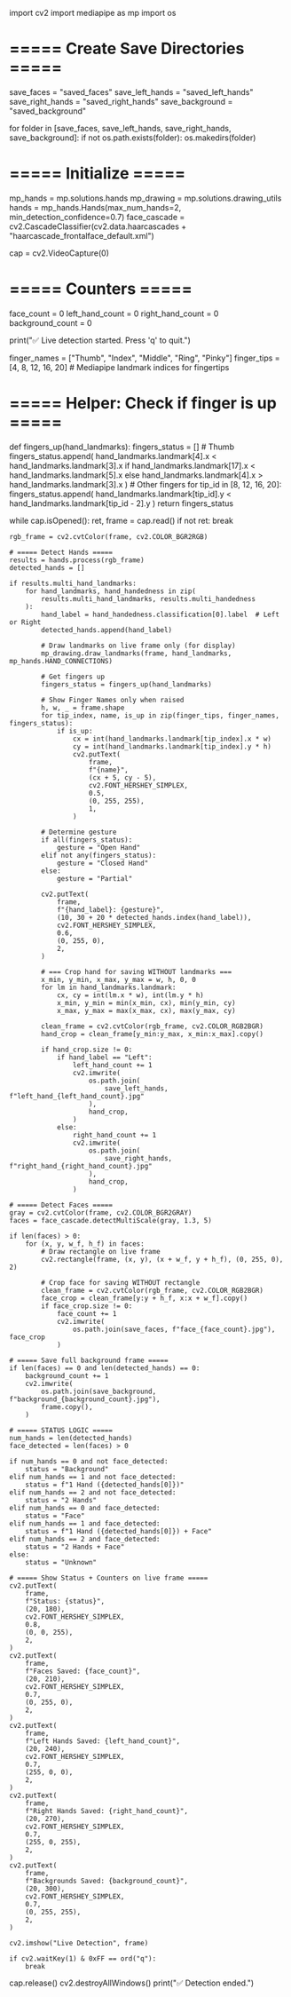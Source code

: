 import cv2
import mediapipe as mp
import os

# ===== Create Save Directories =====
save_faces = "saved_faces"
save_left_hands = "saved_left_hands"
save_right_hands = "saved_right_hands"
save_background = "saved_background"

for folder in [save_faces, save_left_hands, save_right_hands, save_background]:
    if not os.path.exists(folder):
        os.makedirs(folder)

# ===== Initialize =====
mp_hands = mp.solutions.hands
mp_drawing = mp.solutions.drawing_utils
hands = mp_hands.Hands(max_num_hands=2, min_detection_confidence=0.7)
face_cascade = cv2.CascadeClassifier(cv2.data.haarcascades + "haarcascade_frontalface_default.xml")

cap = cv2.VideoCapture(0)

# ===== Counters =====
face_count = 0
left_hand_count = 0
right_hand_count = 0
background_count = 0

print("✅ Live detection started. Press 'q' to quit.")

finger_names = ["Thumb", "Index", "Middle", "Ring", "Pinky"]
finger_tips = [4, 8, 12, 16, 20]  # Mediapipe landmark indices for fingertips

# ===== Helper: Check if finger is up =====
def fingers_up(hand_landmarks):
    fingers_status = []
    # Thumb
    fingers_status.append(
        hand_landmarks.landmark[4].x < hand_landmarks.landmark[3].x
        if hand_landmarks.landmark[17].x < hand_landmarks.landmark[5].x
        else hand_landmarks.landmark[4].x > hand_landmarks.landmark[3].x
    )
    # Other fingers
    for tip_id in [8, 12, 16, 20]:
        fingers_status.append(
            hand_landmarks.landmark[tip_id].y < hand_landmarks.landmark[tip_id - 2].y
        )
    return fingers_status

while cap.isOpened():
    ret, frame = cap.read()
    if not ret:
        break

    rgb_frame = cv2.cvtColor(frame, cv2.COLOR_BGR2RGB)

    # ===== Detect Hands =====
    results = hands.process(rgb_frame)
    detected_hands = []

    if results.multi_hand_landmarks:
        for hand_landmarks, hand_handedness in zip(
            results.multi_hand_landmarks, results.multi_handedness
        ):
            hand_label = hand_handedness.classification[0].label  # Left or Right
            detected_hands.append(hand_label)

            # Draw landmarks on live frame only (for display)
            mp_drawing.draw_landmarks(frame, hand_landmarks, mp_hands.HAND_CONNECTIONS)

            # Get fingers up
            fingers_status = fingers_up(hand_landmarks)

            # Show Finger Names only when raised
            h, w, _ = frame.shape
            for tip_index, name, is_up in zip(finger_tips, finger_names, fingers_status):
                if is_up:
                    cx = int(hand_landmarks.landmark[tip_index].x * w)
                    cy = int(hand_landmarks.landmark[tip_index].y * h)
                    cv2.putText(
                        frame,
                        f"{name}",
                        (cx + 5, cy - 5),
                        cv2.FONT_HERSHEY_SIMPLEX,
                        0.5,
                        (0, 255, 255),
                        1,
                    )

            # Determine gesture
            if all(fingers_status):
                gesture = "Open Hand"
            elif not any(fingers_status):
                gesture = "Closed Hand"
            else:
                gesture = "Partial"

            cv2.putText(
                frame,
                f"{hand_label}: {gesture}",
                (10, 30 + 20 * detected_hands.index(hand_label)),
                cv2.FONT_HERSHEY_SIMPLEX,
                0.6,
                (0, 255, 0),
                2,
            )

            # === Crop hand for saving WITHOUT landmarks ===
            x_min, y_min, x_max, y_max = w, h, 0, 0
            for lm in hand_landmarks.landmark:
                cx, cy = int(lm.x * w), int(lm.y * h)
                x_min, y_min = min(x_min, cx), min(y_min, cy)
                x_max, y_max = max(x_max, cx), max(y_max, cy)

            clean_frame = cv2.cvtColor(rgb_frame, cv2.COLOR_RGB2BGR)
            hand_crop = clean_frame[y_min:y_max, x_min:x_max].copy()

            if hand_crop.size != 0:
                if hand_label == "Left":
                    left_hand_count += 1
                    cv2.imwrite(
                        os.path.join(
                            save_left_hands, f"left_hand_{left_hand_count}.jpg"
                        ),
                        hand_crop,
                    )
                else:
                    right_hand_count += 1
                    cv2.imwrite(
                        os.path.join(
                            save_right_hands, f"right_hand_{right_hand_count}.jpg"
                        ),
                        hand_crop,
                    )

    # ===== Detect Faces =====
    gray = cv2.cvtColor(frame, cv2.COLOR_BGR2GRAY)
    faces = face_cascade.detectMultiScale(gray, 1.3, 5)

    if len(faces) > 0:
        for (x, y, w_f, h_f) in faces:
            # Draw rectangle on live frame
            cv2.rectangle(frame, (x, y), (x + w_f, y + h_f), (0, 255, 0), 2)

            # Crop face for saving WITHOUT rectangle
            clean_frame = cv2.cvtColor(rgb_frame, cv2.COLOR_RGB2BGR)
            face_crop = clean_frame[y:y + h_f, x:x + w_f].copy()
            if face_crop.size != 0:
                face_count += 1
                cv2.imwrite(
                    os.path.join(save_faces, f"face_{face_count}.jpg"), face_crop
                )

    # ===== Save full background frame =====
    if len(faces) == 0 and len(detected_hands) == 0:
        background_count += 1
        cv2.imwrite(
            os.path.join(save_background, f"background_{background_count}.jpg"),
            frame.copy(),
        )

    # ===== STATUS LOGIC =====
    num_hands = len(detected_hands)
    face_detected = len(faces) > 0

    if num_hands == 0 and not face_detected:
        status = "Background"
    elif num_hands == 1 and not face_detected:
        status = f"1 Hand ({detected_hands[0]})"
    elif num_hands == 2 and not face_detected:
        status = "2 Hands"
    elif num_hands == 0 and face_detected:
        status = "Face"
    elif num_hands == 1 and face_detected:
        status = f"1 Hand ({detected_hands[0]}) + Face"
    elif num_hands == 2 and face_detected:
        status = "2 Hands + Face"
    else:
        status = "Unknown"

    # ===== Show Status + Counters on live frame =====
    cv2.putText(
        frame,
        f"Status: {status}",
        (20, 180),
        cv2.FONT_HERSHEY_SIMPLEX,
        0.8,
        (0, 0, 255),
        2,
    )
    cv2.putText(
        frame,
        f"Faces Saved: {face_count}",
        (20, 210),
        cv2.FONT_HERSHEY_SIMPLEX,
        0.7,
        (0, 255, 0),
        2,
    )
    cv2.putText(
        frame,
        f"Left Hands Saved: {left_hand_count}",
        (20, 240),
        cv2.FONT_HERSHEY_SIMPLEX,
        0.7,
        (255, 0, 0),
        2,
    )
    cv2.putText(
        frame,
        f"Right Hands Saved: {right_hand_count}",
        (20, 270),
        cv2.FONT_HERSHEY_SIMPLEX,
        0.7,
        (255, 0, 255),
        2,
    )
    cv2.putText(
        frame,
        f"Backgrounds Saved: {background_count}",
        (20, 300),
        cv2.FONT_HERSHEY_SIMPLEX,
        0.7,
        (0, 255, 255),
        2,
    )

    cv2.imshow("Live Detection", frame)

    if cv2.waitKey(1) & 0xFF == ord("q"):
        break

cap.release()
cv2.destroyAllWindows()
print("✅ Detection ended.")
 








